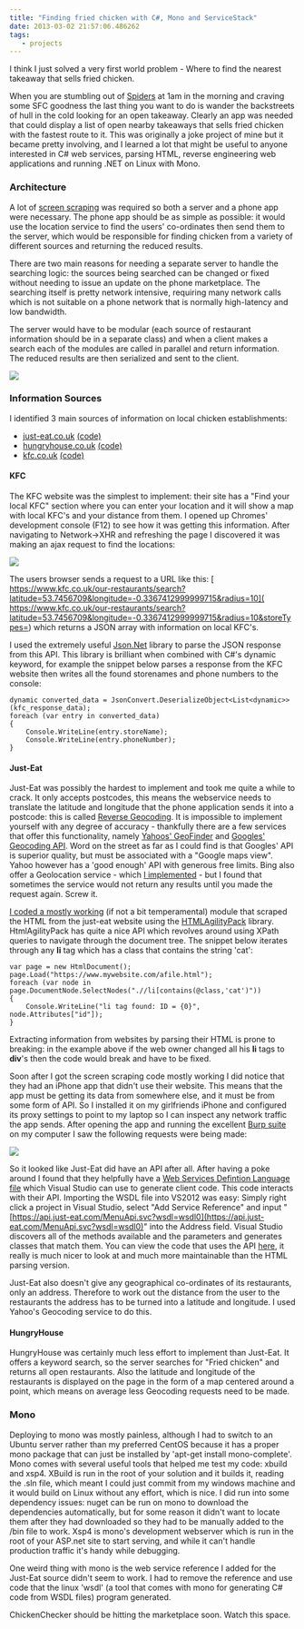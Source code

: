 ```yaml
---
title: "Finding fried chicken with C#, Mono and ServiceStack"
date: 2013-03-02 21:57:06.486262
tags:
   - projects
---
```


I think I just solved a very first world problem - Where to find the nearest takeaway that sells fried chicken.

When you are stumbling out of [Spiders](https://www.urbandictionary.com/define.php?term=Spiders%20Nightclub) at 1am in the morning and craving some SFC goodness the last thing you want to do is wander the backstreets of hull in the cold looking for an open takeaway. Clearly an app was needed that could display a list of open nearby takeaways that sells fried chicken with the fastest route to it. This was originally a joke project of mine but it became pretty involving, and I learned a lot that might be useful to anyone interested in C# web services, parsing HTML, reverse engineering web applications and running .NET on Linux with Mono.

### Architecture
A lot of [screen scraping](https://en.wikipedia.org/wiki/Data_scraping#Screen_scraping) was required so both a server and a phone app were necessary. The phone app should be as simple as possible: it would use the location service to find the users' co-ordinates then send them to the server, which would be responsible for finding chicken from a variety of different sources and returning the reduced results.

There are two main reasons for needing a separate server to handle the searching logic: the sources being searched can be changed or fixed without needing to issue an update on the phone marketplace. The searching itself is pretty network intensive, requiring many network calls which is not suitable on a phone network that is normally high-latency and low bandwidth.

The server would have to be modular (each source of restaurant information should be in a separate class) and when a client makes a search each of the modules are called in parallel and return information. The reduced results are then serialized and sent to the client. 

![](./Ii2JeF3.png)

### Information Sources
I identified 3 main sources of information on local chicken establishments:

 * [just-eat.co.uk](https://Just-Eat.co.uk)  [(code)](https://github.com/orf/FindMeChicken-mono/blob/master/FindMeChicken-ASP/Sources/JustEatAPI/JustEatAPISource.cs#L48)
 * [hungryhouse.co.uk](https://hungryhouse.co.uk/)  [(code)](https://github.com/orf/FindMeChicken-mono/blob/master/FindMeChicken-ASP/Sources/HungryHouse/HungryHouseSource.cs#L102)
 * [kfc.co.uk](https://www.kfc.co.uk/our-restaurants/find-a-kfc?search=Hull) [(code)](https://github.com/orf/FindMeChicken-mono/blob/master/FindMeChicken-ASP/Sources/KFC/KFCSource.cs#L35)

#### KFC
The KFC website was the simplest to implement: their site has a "Find your local KFC" section where you can enter your location and it will show a map with local KFC's and your distance from them. I opened up Chromes' development console (F12) to see how it was getting this information. After navigating to Network->XHR and refreshing the page I discovered it was making an ajax request to find the locations:

![](./BIpM0yW.png)

The users browser sends a request to a URL like this: [ https://www.kfc.co.uk/our-restaurants/search?latitude=53.7456709&longitude=-0.3367412999999715&radius=10]( https://www.kfc.co.uk/our-restaurants/search?latitude=53.7456709&longitude=-0.3367412999999715&radius=10&storeTypes=) which returns a JSON array with information on local KFC's.

I used the extremely useful [Json.Net](https://www.nuget.org/packages/Newtonsoft.Json) library to parse the JSON response from this API. This library is brilliant when combined with C#'s dynamic keyword, for example the snippet below parses a response from the KFC website then writes all the found storenames and phone numbers to the console:


    dynamic converted_data = JsonConvert.DeserializeObject<List<dynamic>>(kfc_response_data);
    foreach (var entry in converted_data)
    {
        Console.WriteLine(entry.storeName);
        Console.WriteLine(entry.phoneNumber);
    }

#### Just-Eat
Just-Eat was possibly the hardest to implement and took me quite a while to crack. It only accepts postcodes, this means the webservice needs to translate the latitude and longitude that the phone application sends it into a postcode: this is called [Reverse Geocoding](https://en.wikipedia.org/wiki/Reverse_geocoding). It is impossible to implement yourself with any degree of accuracy - thankfully there are a few services that offer this functionality, namely [Yahoos' GeoFinder](https://developer.yahoo.com/boss/geo/) and [Googles' Geocoding API](https://developers.google.com/maps/documentation/geocoding/). Word on the street as far as I could find is that Googles' API is superior quality, but must be associated with a "Google maps view". Yahoo however has a 'good enough' API with  generous free limits. Bing also offer a Geolocation service - which [I implemented](https://github.com/orf/FindMeChicken-mono/blob/master/FindMeChicken-ASP/Lib/BingMaps.cs) - but I found that sometimes the service would not return any results until you made the request again. Screw it.

[I coded a mostly working](https://github.com/orf/FindMeChicken-mono/blob/master/FindMeChicken-ASP/Sources/JustEat/JustEatSource.cs) (if not a bit temperamental) module that scraped the HTML from the just-eat website using the [HTMLAgilityPack](https://nuget.org/packages/HtmlAgilityPack) library. HtmlAgilityPack has quite a nice API which revolves around using XPath queries to navigate through the document tree. The snippet below iterates through any **li** tag which has a class that contains the string 'cat':

    var page = new HtmlDocument();
    page.Load("https://www.mywebsite.com/afile.html");
    foreach (var node in page.DocumentNode.SelectNodes(".//li[contains(@class,'cat')"))
    {
        Console.WriteLine("li tag found: ID = {0}", node.Attributes["id"]);
    }

Extracting information from websites by parsing their HTML is prone to breaking: in the example above if the web owner changed all his **li** tags to **div**'s then the code would break and have to be fixed. 

Soon after I got the screen scraping code mostly working I did notice that they had an iPhone app that didn't use their website. This means that the app must be getting its data from somewhere else, and it must be from some form of API. So I installed it on my girlfriends iPhone and configured its proxy settings to point to my laptop so I can inspect any network traffic the app sends. After opening the app and running the excellent [Burp suite](https://www.portswigger.net/burp/) on my computer I saw the following requests were being made:

![](./fWYDCwQ.png)

So it looked like Just-Eat did have an API after all. After having a poke around I found that they helpfully have a [Web Services Defintion Language file](https://en.wikipedia.org/wiki/Web_Services_Description_Language) which Visual Studio can use to generate client code. This code interacts with their API. Importing the WSDL file into VS2012 was easy: Simply right click a project in Visual Studio, select "Add Service Reference" and input "[https://api.just-eat.com/MenuApi.svc?wsdl=wsdl0](https://api.just-eat.com/MenuApi.svc?wsdl=wsdl0)" into the Address field. Visual Studio discovers all of the methods available and the parameters and generates classes that match them. You can view the code that uses the API [here](https://github.com/orf/FindMeChicken-mono/blob/master/FindMeChicken-ASP/Sources/JustEatAPI/JustEatAPISource.cs), it really is much nicer to look at and much more maintainable than the HTML parsing version.

Just-Eat also doesn't give any geographical co-ordinates of its restaurants, only an address. Therefore to work out the distance from the user to the restaurants the address has to be turned into a latitude and longitude. I used Yahoo's Geocoding service to do this.

#### HungryHouse
HungryHouse was certainly much less effort to implement than Just-Eat. It offers a keyword search, so the server searches for "Fried chicken" and returns all open restaurants. Also the latitude and longitude of the restaurants is displayed on the page in the form of a map centered around a point, which means on average less Geocoding requests need to be made.

### Mono
Deploying to mono was mostly painless, although I had to switch to an Ubuntu server rather than my preferred CentOS because it has a proper mono package that can just be installed by 'apt-get install mono-complete'. Mono comes with several useful tools that helped me test my code: xbuild and xsp4. XBuild is run in the root of your solution and it builds it, reading the .sln file, which meant I could just commit from my windows machine and it would build on Linux without any effort, which is nice. I did run into some dependency issues: nuget can be run on mono to download the dependencies automatically, but for some reason it didn't want to locate them after they had downloaded so they had to be manually added to the /bin file to work. Xsp4 is mono's development webserver which is run in the root of your ASP.net site to start serving, and while it can't handle production traffic it's handy while debugging.

One weird thing with mono is the web service reference I added for the Just-Eat source didn't seem to work. I had to remove the reference and use code that the linux 'wsdl' (a tool that comes with mono for generating C# code from WSDL files) program generated.


ChickenChecker should be hitting the marketplace soon. Watch this space.
    